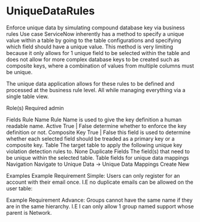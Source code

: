 # UniqueDataRules
Enforce unique data by simulating compound database key via business rules
Use case
ServiceNow inherently has a method to specify a unique value within a table by going to the table configurations and specifying which field should have a unique value. This method is very limiting because it only allows for 1 unique field to be selected within the table and does not allow for more complex database keys to be created such as composite keys, where a combination of values from multiple columns must be unique.

The unique data application allows for these rules to be defined and processed at the business rule level. All while managing everything via a single table view.

Role(s) Required
admin

Fields
Rule Name	Rule Name is used to give the key definition a human readable name.
Active	True | False determine whether to enforce the key definition or not.
Composite Key	True | False this field is used to determine whether each selected field should be treaded as a primary key or a composite key.
Table	The target table to apply the following unique key violation detection rules to.
None Duplicate Fields	The field(s) that need to be unique within the selected table.
Table fields for unique data mappings
Navigation
Navigate to Unique Data -> Unique Data Mappings
Create New

Examples
Example Requirement Simple: Users can only register for an account with their email once. I.E no duplicate emails can be allowed on the user table:


Example Requirement Advance: Groups cannot have the same name if they are in the same hierarchy. I.E I can only allow 1 group named support whose parent is Network.

